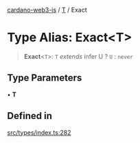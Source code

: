 [cardano-web3-js](../../../index.md) / [T](../index.md) / Exact

# Type Alias: Exact\<T\>

> **Exact**\<`T`\>: `T` *extends* infer U ? `U` : `never`

## Type Parameters

• **T**

## Defined in

[src/types/index.ts:282](https://github.com/xray-network/cardano-web3-js/blob/0efa60054f9e70c553f4bc789b93f1afba32576f/src/types/index.ts#L282)
